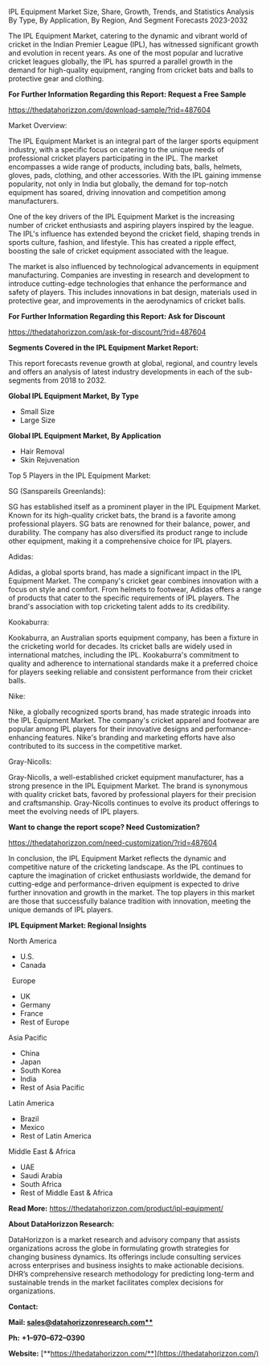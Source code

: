 ﻿IPL Equipment Market Size, Share, Growth, Trends, and Statistics Analysis By Type, By Application, By Region, And Segment Forecasts 2023-2032

The IPL Equipment Market, catering to the dynamic and vibrant world of cricket in the Indian Premier League (IPL), has witnessed significant growth and evolution in recent years. As one of the most popular and lucrative cricket leagues globally, the IPL has spurred a parallel growth in the demand for high-quality equipment, ranging from cricket bats and balls to protective gear and clothing.

**For Further Information Regarding this Report: Request a Free Sample**	

<https://thedatahorizzon.com/download-sample/?rid=487604>

Market Overview:

The IPL Equipment Market is an integral part of the larger sports equipment industry, with a specific focus on catering to the unique needs of professional cricket players participating in the IPL. The market encompasses a wide range of products, including bats, balls, helmets, gloves, pads, clothing, and other accessories. With the IPL gaining immense popularity, not only in India but globally, the demand for top-notch equipment has soared, driving innovation and competition among manufacturers.

One of the key drivers of the IPL Equipment Market is the increasing number of cricket enthusiasts and aspiring players inspired by the league. The IPL's influence has extended beyond the cricket field, shaping trends in sports culture, fashion, and lifestyle. This has created a ripple effect, boosting the sale of cricket equipment associated with the league.

The market is also influenced by technological advancements in equipment manufacturing. Companies are investing in research and development to introduce cutting-edge technologies that enhance the performance and safety of players. This includes innovations in bat design, materials used in protective gear, and improvements in the aerodynamics of cricket balls.

**For Further Information Regarding this Report: Ask for Discount**	

<https://thedatahorizzon.com/ask-for-discount/?rid=487604>

**Segments Covered in the IPL Equipment Market Report:**

This report forecasts revenue growth at global, regional, and country levels and offers an analysis of latest industry developments in each of the sub-segments from 2018 to 2032.

**Global IPL Equipment Market, By Type**

- Small Size
- Large Size

**Global IPL Equipment Market, By Application**

- Hair Removal
- Skin Rejuvenation

Top 5 Players in the IPL Equipment Market:

SG (Sanspareils Greenlands):

SG has established itself as a prominent player in the IPL Equipment Market. Known for its high-quality cricket bats, the brand is a favorite among professional players. SG bats are renowned for their balance, power, and durability. The company has also diversified its product range to include other equipment, making it a comprehensive choice for IPL players.

Adidas:

Adidas, a global sports brand, has made a significant impact in the IPL Equipment Market. The company's cricket gear combines innovation with a focus on style and comfort. From helmets to footwear, Adidas offers a range of products that cater to the specific requirements of IPL players. The brand's association with top cricketing talent adds to its credibility.

Kookaburra:

Kookaburra, an Australian sports equipment company, has been a fixture in the cricketing world for decades. Its cricket balls are widely used in international matches, including the IPL. Kookaburra's commitment to quality and adherence to international standards make it a preferred choice for players seeking reliable and consistent performance from their cricket balls.

Nike:

Nike, a globally recognized sports brand, has made strategic inroads into the IPL Equipment Market. The company's cricket apparel and footwear are popular among IPL players for their innovative designs and performance-enhancing features. Nike's branding and marketing efforts have also contributed to its success in the competitive market.

Gray-Nicolls:

Gray-Nicolls, a well-established cricket equipment manufacturer, has a strong presence in the IPL Equipment Market. The brand is synonymous with quality cricket bats, favored by professional players for their precision and craftsmanship. Gray-Nicolls continues to evolve its product offerings to meet the evolving needs of IPL players.

**Want to change the report scope? Need Customization?**

<https://thedatahorizzon.com/need-customization/?rid=487604>

In conclusion, the IPL Equipment Market reflects the dynamic and competitive nature of the cricketing landscape. As the IPL continues to capture the imagination of cricket enthusiasts worldwide, the demand for cutting-edge and performance-driven equipment is expected to drive further innovation and growth in the market. The top players in this market are those that successfully balance tradition with innovation, meeting the unique demands of IPL players.

**IPL Equipment Market: Regional Insights**

North America

- U.S.
- Canada

` `Europe

- UK
- Germany
- France
- Rest of Europe

Asia Pacific	

- China
- Japan
- South Korea
- India
- Rest of Asia Pacific

Latin America

- Brazil
- Mexico
- Rest of Latin America

Middle East & Africa

- UAE
- Saudi Arabia
- South Africa
- Rest of Middle East & Africa

**Read More:** <https://thedatahorizzon.com/product/ipl-equipment/>

**About DataHorizzon Research:**

DataHorizzon is a market research and advisory company that assists organizations across the globe in formulating growth strategies for changing business dynamics. Its offerings include consulting services across enterprises and business insights to make actionable decisions. DHR’s comprehensive research methodology for predicting long-term and sustainable trends in the market facilitates complex decisions for organizations.

**Contact:**

**Mail: [sales@datahorizzonresearch.com**](mailto:sales@datahorizzonresearch.com)**

**Ph:** **+1–970–672–0390**

**Website:** [**https://thedatahorizzon.com/**](https://thedatahorizzon.com/)

